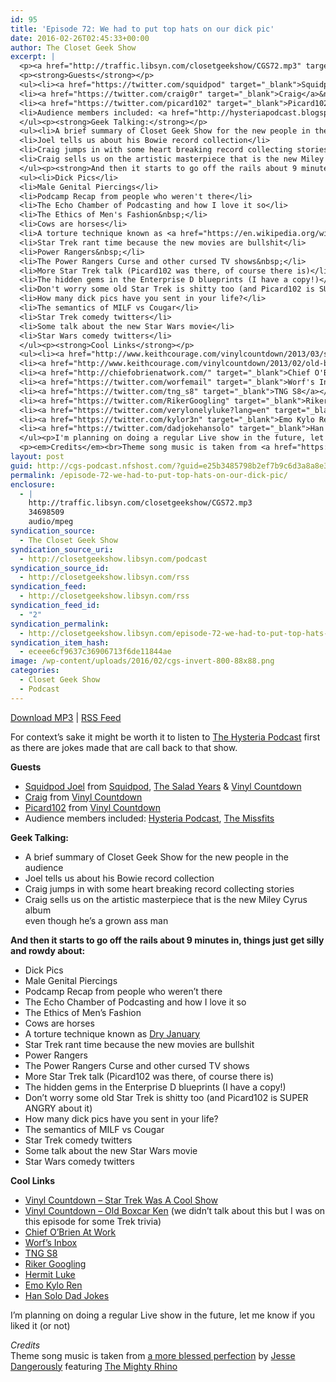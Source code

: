 ```yaml
---
id: 95
title: 'Episode 72: We had to put top hats on our dick pic'
date: 2016-02-26T02:45:33+00:00
author: The Closet Geek Show
excerpt: |
  <p><a href="http://traffic.libsyn.com/closetgeekshow/CGS72.mp3" target="_blank">Download MP3</a></p>
  <p><strong>Guests</strong></p>
  <ul><li><a href="https://twitter.com/squidpod" target="_blank">Squidpod Joel</a> from <a href="http://www.squidpod.com/" target="_blank">Squidpod</a>, <a href="http://thesaladyears.com/" target="_blank">The Salad Years</a> &amp; <a href="http://www.keithcourage.com/vinylcountdown/" target="_blank">Vinyl Countdown</a></li>
  <li><a href="https://twitter.com/craig0r" target="_blank">Craig</a>&nbsp;from&nbsp;<a href="http://www.keithcourage.com/vinylcountdown/" target="_blank">Vinyl Countdown</a></li>
  <li><a href="https://twitter.com/picard102" target="_blank">Picard102</a> from&nbsp;<a href="http://www.keithcourage.com/vinylcountdown/" target="_blank">Vinyl Countdown</a></li>
  <li>Audience members included: <a href="http://hysteriapodcast.blogspot.ca/" target="_blank">Hysteria Podcast</a>,&nbsp;<a href="https://twitter.com/the_missfits" target="_blank">The Missfits</a></li>
  </ul><p><strong>Geek Talking:</strong></p>
  <ul><li>A brief summary of Closet Geek Show for the new people in the audience</li>
  <li>Joel tells us about his Bowie record collection</li>
  <li>Craig jumps in with some heart breaking record collecting stories</li>
  <li>Craig sells us on the artistic masterpiece that is the new Miley Cyrus album <br>even though he's a grown ass man&nbsp;</li>
  </ul><p><strong>And then it starts to go off the rails about 9 minutes in, things just get silly </strong><br><strong>and rowdy about:</strong></p>
  <ul><li>Dick Pics</li>
  <li>Male Genital Piercings</li>
  <li>Podcamp Recap from people who weren't there</li>
  <li>The Echo Chamber of Podcasting and how I love it so</li>
  <li>The Ethics of Men's Fashion&nbsp;</li>
  <li>Cows are horses</li>
  <li>A torture technique known as <a href="https://en.wikipedia.org/wiki/Dry_January" target="_blank">Dry January</a></li>
  <li>Star Trek rant time because the new movies are bullshit</li>
  <li>Power Rangers&nbsp;</li>
  <li>The Power Rangers Curse and other cursed TV shows&nbsp;</li>
  <li>More Star Trek talk (Picard102 was there, of course there is)</li>
  <li>The hidden gems in the Enterprise D blueprints (I have a copy!)</li>
  <li>Don't worry some old Star Trek is shitty too (and Picard102 is SUPER ANGRY about it)</li>
  <li>How many dick pics have you sent in your life?</li>
  <li>The semantics of MILF vs Cougar</li>
  <li>Star Trek comedy twitters</li>
  <li>Some talk about the new Star Wars movie</li>
  <li>Star Wars comedy twitters</li>
  </ul><p><strong>Cool Links</strong></p>
  <ul><li><a href="http://www.keithcourage.com/vinylcountdown/2013/03/star-trek-was-a-cool-show/" target="_blank">Vinyl Countdown - Star Trek Was A Cool Show</a></li>
  <li><a href="http://www.keithcourage.com/vinylcountdown/2013/02/old-boxcar-ken/" target="_blank">Vinyl Countdown -&nbsp;</a><a href="http://www.keithcourage.com/vinylcountdown/2013/02/old-boxcar-ken/" target="_blank">Old Boxcar Ken</a> (we didn't talk about this but I was on this episode for some Trek trivia)</li>
  <li><a href="http://chiefobrienatwork.com/" target="_blank">Chief O'Brien At Work</a></li>
  <li><a href="https://twitter.com/worfemail" target="_blank">Worf's Inbox</a></li>
  <li><a href="https://twitter.com/tng_s8" target="_blank">TNG S8</a></li>
  <li><a href="https://twitter.com/RikerGoogling" target="_blank">Riker Googling</a></li>
  <li><a href="https://twitter.com/verylonelyluke?lang=en" target="_blank">Hermit Luke</a></li>
  <li><a href="https://twitter.com/kylor3n" target="_blank">Emo Kylo Ren</a></li>
  <li><a href="https://twitter.com/dadjokehansolo" target="_blank">Han Solo Dad Jokes</a></li>
  </ul><p>I'm planning on doing a regular Live show in the future, let me know if you liked it (or not)</p>
  <p><em>Credits</em><br>Theme song music is taken from <a href="https://dangerously.bandcamp.com/track/a-more-blessed-perfection" target="_blank">a more blessed perfection</a> by <a href="https://dangerously.bandcamp.com/" target="_blank">Jesse Dangerously</a> featuring <a href="https://themightyrhino.bandcamp.com/" target="_blank">The Mighty Rhino</a></p>
layout: post
guid: http://cgs-podcast.nfshost.com/?guid=e25b3485798b2ef7b9c6d3a8a8e3c6e4
permalink: /episode-72-we-had-to-put-top-hats-on-our-dick-pic/
enclosure:
  - |
    http://traffic.libsyn.com/closetgeekshow/CGS72.mp3
    34698509
    audio/mpeg
syndication_source:
  - The Closet Geek Show
syndication_source_uri:
  - http://closetgeekshow.libsyn.com/podcast
syndication_source_id:
  - http://closetgeekshow.libsyn.com/rss
syndication_feed:
  - http://closetgeekshow.libsyn.com/rss
syndication_feed_id:
  - "2"
syndication_permalink:
  - http://closetgeekshow.libsyn.com/episode-72-we-had-to-put-top-hats-on-our-dick-pic
syndication_item_hash:
  - eceee6cf9637c36906713f6de11844ae
image: /wp-content/uploads/2016/02/cgs-invert-800-88x88.png
categories:
  - Closet Geek Show
  - Podcast
---
```

[Download MP3](http://traffic.libsyn.com/closetgeekshow/CGS72.mp3) | <a href="http://closetgeekshow.libsyn.com/rss" target="_blank">RSS Feed</a>



For context&#8217;s sake it might be worth it to listen to <a href="http://hysteriapodcast.blogspot.ca/2016/02/bonus-dating-q-live-from-podcamp.html" target="_blank">The Hysteria Podcast</a> first as there are jokes made that are call back to that show.

**Guests**

  * [Squidpod Joel](https://twitter.com/squidpod) from [Squidpod](http://www.squidpod.com/), [The Salad Years](http://thesaladyears.com/) & [Vinyl Countdown](http://www.keithcourage.com/vinylcountdown/)
  * [Craig](https://twitter.com/craig0r) from [Vinyl Countdown](http://www.keithcourage.com/vinylcountdown/)
  * [Picard102](https://twitter.com/picard102) from [Vinyl Countdown](http://www.keithcourage.com/vinylcountdown/)
  * Audience members included: [Hysteria Podcast](http://hysteriapodcast.blogspot.ca/), [The Missfits](https://twitter.com/the_missfits)

**Geek Talking:**

  * A brief summary of Closet Geek Show for the new people in the audience
  * Joel tells us about his Bowie record collection
  * Craig jumps in with some heart breaking record collecting stories
  * Craig sells us on the artistic masterpiece that is the new Miley Cyrus album  
    even though he&#8217;s a grown ass man

**And then it starts to go off the rails about 9 minutes in, things just get silly**  
**and rowdy about:**

  * Dick Pics
  * Male Genital Piercings
  * Podcamp Recap from people who weren&#8217;t there
  * The Echo Chamber of Podcasting and how I love it so
  * The Ethics of Men&#8217;s Fashion
  * Cows are horses
  * A torture technique known as [Dry January](https://en.wikipedia.org/wiki/Dry_January)
  * Star Trek rant time because the new movies are bullshit
  * Power Rangers
  * The Power Rangers Curse and other cursed TV shows
  * More Star Trek talk (Picard102 was there, of course there is)
  * The hidden gems in the Enterprise D blueprints (I have a copy!)
  * Don&#8217;t worry some old Star Trek is shitty too (and Picard102 is SUPER ANGRY about it)
  * How many dick pics have you sent in your life?
  * The semantics of MILF vs Cougar
  * Star Trek comedy twitters
  * Some talk about the new Star Wars movie
  * Star Wars comedy twitters

**Cool Links**

  * [Vinyl Countdown &#8211; Star Trek Was A Cool Show](http://www.keithcourage.com/vinylcountdown/2013/03/star-trek-was-a-cool-show/)
  * [Vinyl Countdown &#8211; ](http://www.keithcourage.com/vinylcountdown/2013/02/old-boxcar-ken/)[Old Boxcar Ken](http://www.keithcourage.com/vinylcountdown/2013/02/old-boxcar-ken/) (we didn&#8217;t talk about this but I was on this episode for some Trek trivia)
  * [Chief O&#8217;Brien At Work](http://chiefobrienatwork.com/)
  * [Worf&#8217;s Inbox](https://twitter.com/worfemail)
  * [TNG S8](https://twitter.com/tng_s8)
  * [Riker Googling](https://twitter.com/RikerGoogling)
  * [Hermit Luke](https://twitter.com/verylonelyluke?lang=en)
  * [Emo Kylo Ren](https://twitter.com/kylor3n)
  * [Han Solo Dad Jokes](https://twitter.com/dadjokehansolo)

I&#8217;m planning on doing a regular Live show in the future, let me know if you liked it (or not)

_Credits_  
Theme song music is taken from [a more blessed perfection](https://dangerously.bandcamp.com/track/a-more-blessed-perfection) by [Jesse Dangerously](https://dangerously.bandcamp.com/) featuring [The Mighty Rhino](https://themightyrhino.bandcamp.com/)